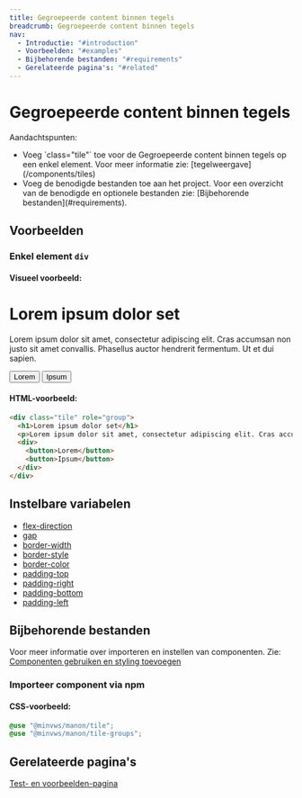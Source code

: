 ```yaml
---
title: Gegroepeerde content binnen tegels
breadcrumb: Gegroepeerde content binnen tegels
nav:
  - Introductie: "#introduction"
  - Voorbeelden: "#examples"
  - Bijbehorende bestanden: "#requirements"
  - Gerelateerde pagina's: "#related"
---
```


<h1 id="introduction">Gegroepeerde content binnen tegels</h1>

<p>Aandachtspunten:</p>
<ul>
  <li>
    Voeg `class="tile"` toe voor de Gegroepeerde content binnen tegels op een
    enkel element. Voor meer informatie zie:
    [tegelweergave](/components/tiles)
  </li>
  <li>
    Voeg de benodigde bestanden toe aan het project. Voor een overzicht van de benodigde en
    optionele bestanden zie:
    [Bijbehorende bestanden](#requirements).
  </li>
</ul>

<h2 id="examples">Voorbeelden</h2>

### Enkel element `div`

#### Visueel voorbeeld:

<div class="tile" role="group">
  <h1>Lorem ipsum dolor set</h1>
  <p>
    Lorem ipsum dolor sit amet, consectetur adipiscing elit. Cras accumsan non justo sit
    amet convallis. Phasellus auctor hendrerit fermentum. Ut et dui sapien.
  </p>
  <div>
    <button>Lorem</button>
    <button>Ipsum</button>
  </div>
</div>

#### HTML-voorbeeld:

```html
<div class="tile" role="group">
  <h1>Lorem ipsum dolor set</h1>
  <p>Lorem ipsum dolor sit amet, consectetur adipiscing elit. Cras accumsan non justo sit amet convallis. Phasellus auctor hendrerit fermentum. Ut et dui sapien.</p>
  <div>
    <button>Lorem</button>
    <button>Ipsum</button>
  </div>
</div>
```

<h2 id="variables">Instelbare variabelen</h2>

<ul>
  <li>
    <a href="/documentation/variables#flex-direction">flex-direction</a>
  </li>
  <li><a href="/documentation/variables#gap">gap</a></li>
  <li><a href="/documentation/variables#border-width">border-width</a></li>
  <li><a href="/documentation/variables#border-style">border-style</a></li>
  <li><a href="/documentation/variables#border-color">border-color</a></li>
  <li><a href="/documentation/variables#padding-top">padding-top</a></li>
  <li>
    <a href="/documentation/variables#padding-right">padding-right</a>
  </li>
  <li>
    <a href="/documentation/variables#padding-bottom">padding-bottom</a>
  </li>
  <li><a href="/documentation/variables#padding-left">padding-left</a></li>
</ul>

<h2 id="requirements">Bijbehorende bestanden</h2>

Voor meer informatie over importeren en instellen van componenten. Zie:
[Componenten gebruiken en styling toevoegen](/documentation/import-styling)

### Importeer component via npm

#### CSS-voorbeeld:

```css
@use "@minvws/manon/tile";
@use "@minvws/manon/tile-groups";
```

<h2 id="related">Gerelateerde pagina's</h2>

<a href="/components/tile-groups-test">Test- en voorbeelden-pagina</a>
